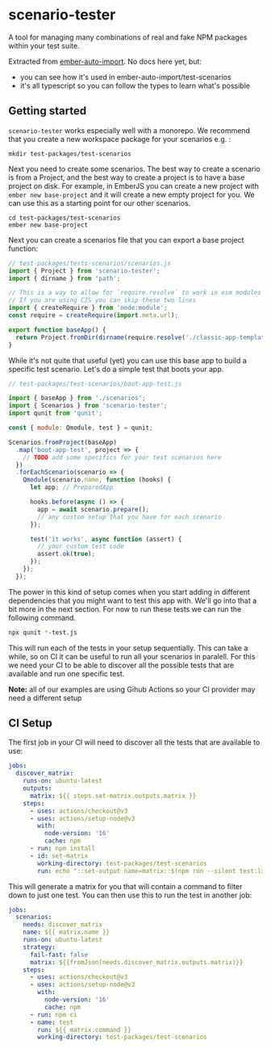 # scenario-tester

A tool for managing many combinations of real and fake NPM packages within your test suite.

Extracted from [ember-auto-import](https://github.com/ef4/ember-auto-import). No docs here yet, but:
 - you can see how it's used in ember-auto-import/test-scenarios
 - it's all typescript so you can follow the types to learn what's possible

## Getting started

`scenario-tester` works especially well with a monorepo. We recommend that you create a new workspace package for your scenarios e.g. : 

```
mkdir test-packages/test-scenarios
```

Next you need to create some scenarios. The best way to create a scenario is from a Project, and the best way to create a project is to have a base project on disk. For example, in EmberJS you can create a new project with `ember new base-project` and it will create a new empty project for you. We can use this as a starting point for our other scenarios.

```
cd test-packages/test-scenarios
ember new base-project
```

Next you can create a scenarios file that you can export a base project function: 


```js
// test-packages/tests-scenarios/scenarios.js
import { Project } from 'scenario-tester';
import { dirname } from 'path';

// This is a way to allow for `require.resolve` to work in esm modules in node. 
// If you are using CJS you can skip these two lines
import { createRequire } from 'node:module';
const require = createRequire(import.meta.url);

export function baseApp() {
  return Project.fromDir(dirname(require.resolve('./classic-app-template/package.json')), { linkDevDeps: true });
}
```

While it's not quite that useful (yet) you can use this base app to build a specific test scenario. Let's do a simple test that boots your app.

```js
// test-packages/test-scenarios/boot-app-test.js

import { baseApp } from './scenarios';
import { Scenarios } from 'scenario-tester';
import qunit from 'qunit';

const { module: Qmodule, test } = qunit;

Scenarios.fromProject(baseApp)
  .map('boot-app-test', project => {
    // TODO add some specifics for your test scenarios here
  })
  .forEachScenario(scenario => {
    Qmodule(scenario.name, function (hooks) {
      let app; // PreparedApp

      hooks.before(async () => {
        app = await scenario.prepare();
        // any custom setup that you have for each scenario  
      });

      test('it works', async function (assert) {
        // your custom test code
        assert.ok(true);
      });
    });
  });
```

The power in this kind of setup comes when you start adding in different dependencies that you might want to test this app with. We'll go into that a bit more in the next section. For now to run these tests we can run the following command.

```bash
npx qunit *-test.js
```

This will run each of the tests in your setup sequentially. This can take a while, so on CI it can be useful to run all your scenarios in paralell. For this we need your CI to be able to discover all the possible tests that are available and run one specific test. 

**Note:** all of our examples are using Gihub Actions so your CI provider may need a different setup

## CI Setup

The first job in your CI will need to discover all the tests that are available to use: 

```yaml
jobs:
  discover_matrix:
    runs-on: ubuntu-latest
    outputs:
      matrix: ${{ steps.set-matrix.outputs.matrix }}
    steps:
      - uses: actions/checkout@v3
      - uses: actions/setup-node@v3
        with:
          node-version: '16'
          cache: npm
      - run: npm install
      - id: set-matrix
        working-directory: test-packages/test-scenarios
        run: echo "::set-output name=matrix::$(npm run --silent test:list -- --matrix 'npm run test -- --filter %s:')"
```

This will generate a matrix for you that will contain a command to filter down to just one test. You can then use this to run the test in another job: 

```yaml
jobs:
  scenarios:
    needs: discover_matrix
    name: ${{ matrix.name }}
    runs-on: ubuntu-latest
    strategy:
      fail-fast: false
      matrix: ${{fromJson(needs.discover_matrix.outputs.matrix)}}
    steps:
      - uses: actions/checkout@v3
      - uses: actions/setup-node@v3
        with:
          node-version: '16'
          cache: npm
      - run: npm ci
      - name: test
        run: ${{ matrix.command }}
        working-directory: test-packages/test-scenarios
```





